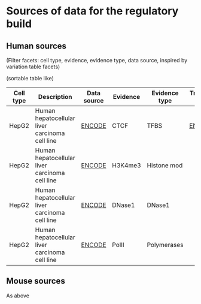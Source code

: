 # Sources of data for the regulatory build

## Human sources
(Filter facets: cell type, evidence, evidence type, data source, inspired by variation table facets)

(sortable table like)

Cell type | Description | Data source | Evidence | Evidence type | Transcription factor gene | PWM
--- | --- | --- | --- | --- | --- | ---
HepG2 | Human hepatocellular liver carcinoma cell line | [ENCODE](https://www.encodeproject.org/) | CTCF | TFBS | [ENSG00000102974](http://www.ensembl.org/id/ENSG00000102974) | [MA0139.1](http://jaspar.genereg.net/cgi-bin/jaspar_db.pl?ID=MA0139.1&rm=present&collection=CORE)
HepG2 | Human hepatocellular liver carcinoma cell line | [ENCODE](https://www.encodeproject.org/) | H3K4me3 | Histone mod |  | 
HepG2 | Human hepatocellular liver carcinoma cell line | [ENCODE](https://www.encodeproject.org/) | DNase1 | DNase1 |  | 
HepG2 | Human hepatocellular liver carcinoma cell line | [ENCODE](https://www.encodeproject.org/) | PolII | Polymerases |  | 

## Mouse sources

As above
